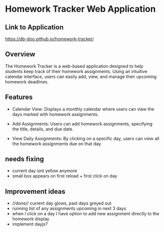 # Homework Tracker Web Application

## Link to Application

https://db-doo.github.io/homework-tracker/


## Overview
The Homework Tracker is a web-based application designed to help students keep track of their homework assignments. Using an intuitive calendar interface, users can easily add, view, and manage their upcoming homework deadlines.

## Features
* Calendar View: Displays a monthly calendar where users can view the days marked with homework assignments.

* Add Assignments: Users can add homework assignments, specifying the title, details, and due date.

* View Daily Assignments: By clicking on a specific day, users can view all the homework assignments due on that day.

## needs fixing

* current day isnt yellow anymore
* small box appears on first reload + first click on day

## Improvement ideas
* //done// current day glows, past days greyed out
* running list of any assignments upcoming in next 3 days
* when I click on a day I have option to add new assignment directly to the homework display
* implement dayjs?
